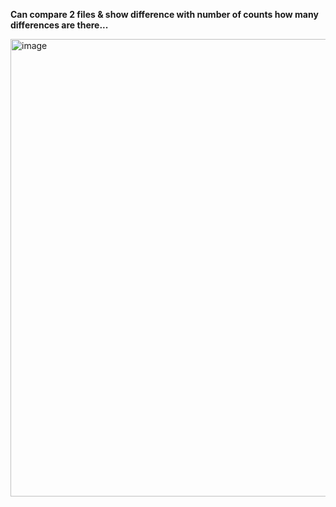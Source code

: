 <b>Can compare 2 files & show difference with number of counts how many differences are there...</b>


<img width="1102" height="732" alt="image" src="https://github.com/user-attachments/assets/d66cf4eb-9f62-4eb7-a672-3e71b8706666" />



